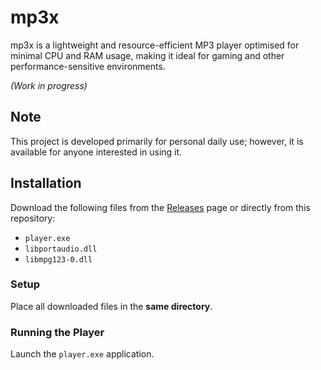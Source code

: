 # mp3x

mp3x is a lightweight and resource-efficient MP3 player optimised for minimal CPU and RAM usage, making it ideal for gaming and other performance-sensitive environments.

*(Work in progress)*

## Note

This project is developed primarily for personal daily use; however, it is available for anyone interested in using it.

## Installation

Download the following files from the [Releases](https://github.com/yourusername/mp3x/releases) page or directly from this repository:

- `player.exe`
- `libportaudio.dll`
- `libmpg123-0.dll`

### Setup

Place all downloaded files in the **same directory**.

### Running the Player

Launch the `player.exe` application.
